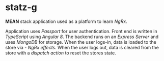 # statz-g

**MEAN** stack application used as a platform to learn *NgRx*.

Application uses *Passport* for user authentication. Front end is written in *TypeScript* using *Angular 8*. The backend runs on an *Express Server* and
uses *MongoDB* for storage. When the user logs-in, data is loaded to the store via - *NgRx effects*. When the user logs out, data is cleared from the store with 
a *dispatch action* to reset the stores state.
